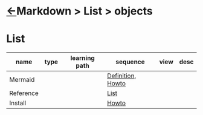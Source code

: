<head><link rel="stylesheet" href="../../../../md.css"/><script src="../../../../md.js"></script></head>

[//]: #(Reference)
[Repo_Readme]:    ../README.md

[Mermaid_Whatis]:  ../whatis/mermaid_whatis.md
[Mermaid_Howto]:   ../howto/mermaid_howto.md
[Install_Howto]:   ../howto/install_howto.md
[Reference_List]:  ../list/reference_list.md

# [&larr;][Repo_Readme]Markdown > List > objects



# List

|name|type|learning path|sequence|view|desc|
|-|-|-|-|-|-|
|Mermaid|||[Definition][Mermaid_Whatis], [Howto][Mermaid_Howto]|
|Reference|||[List][Reference_List]|
|Install|||[Howto][Install_Howto]|
<br>



